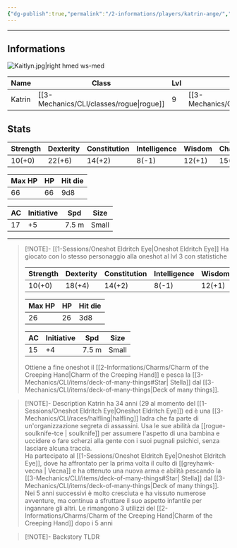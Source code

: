 ```yaml
---
{"dg-publish":true,"permalink":"/2-informations/players/katrin-ange/","noteIcon":""}
---
```



---

## Informations

![Kaitlyn.jpg|right hmed ws-med](/img/user/Assets/Kaitlyn.jpg)

| Name | Class | Lvl | Race | height | Gender | Align | Background | 
| ---- | ----- | --- | ---- | ------ | ------ | ----- | ---------- |
|   Katrin   |  [[3-Mechanics/CLI/classes/rogue\|rogue]]     |  9   |   [[3-Mechanics/CLI/races/halfling\|halfling]]   |    0.8m   |  Female      |   Chaotic Good    |    Criminal  |


## Stats
| Strength | Dexterity | Constitution | Intelligence | Wisdom | Charisma |
| -------- | --------- | ------------ | ------------ | ------ | -------- |
| 10(+0)    | 22(+6)    | 14(+2)       | 8(-1)       | 12(+1) | 15(+2)   |

| Max HP | HP  | Hit die | 
| ------ | --- | ------- |
|    66  | 66  | 9d8     |

| AC  | Initiative | Spd   | Size  |
| --- | ---------- | ----- | ----- |
| 17  | +5         | 7.5 m | Small |

---

> [!NOTE]- [[1-Sessions/Oneshot Eldritch Eye\|Oneshot Eldritch Eye]]
> Ha giocato con lo stesso personaggio alla oneshot al lvl 3 con statistiche
> 
> | Strength | Dexterity | Constitution | Intelligence | Wisdom | Charisma |
> | -------- | --------- | ------------ | ------------ | ------ | -------- |
> | 10(+0)    | 18(+4)    | 14(+2)       | 8(-1)       | 12(+1) | 14(+2)   |
> 
> | Max HP | HP  | Hit die | 
> | ------ | --- | ------- |
> |    26  | 26  | 3d8     |
> 
> | AC  | Initiative | Spd | Size |
> | ---- | ----- | --- | ---- |
> |  15  |  +4  |  7.5 m  |  Small  |
> 
> Ottiene a fine oneshot il [[2-Informations/Charms/Charm of the Creeping Hand\|Charm of the Creeping Hand]] e pesca la [[3-Mechanics/CLI/items/deck-of-many-things#Star\| Stella]] dal [[3-Mechanics/CLI/items/deck-of-many-things\|Deck of many things]].

> [!NOTE]- Description
> Katrin ha 34 anni (29 al momento del [[1-Sessions/Oneshot Eldritch Eye\|Oneshot Eldritch Eye]]) ed è una [[3-Mechanics/CLI/races/halfling\|halfling]] ladra che fa parte di un'organizzazione segreta di assassini. Usa le sue abilità da [[rogue-soulknife-tce \| soulknife]] per assumere l'aspetto di una bambina e uccidere o fare scherzi alla gente con i suoi pugnali psichici, senza lasciare alcuna traccia.  
> Ha partecipato al [[1-Sessions/Oneshot Eldritch Eye\|Oneshot Eldritch Eye]], dove ha affrontato per la prima volta il culto di [[greyhawk-vecna \| Vecna]] e ha ottenuto una nuova arma e abilità pescando la [[3-Mechanics/CLI/items/deck-of-many-things#Star\| Stella]] dal [[3-Mechanics/CLI/items/deck-of-many-things\|Deck of many things]].  
> Nei 5 anni successivi è molto cresciuta e ha vissuto numerose avventure, ma continua a sfruttare il suo aspetto infantile per ingannare gli altri.
> Le rimangono 3 utilizzi del [[2-Informations/Charms/Charm of the Creeping Hand\|Charm of the Creeping Hand]] dopo i 5 anni

> [!NOTE]- Backstory
> TLDR